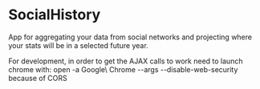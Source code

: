 SocialHistory
=============

App for aggregating your data from social networks and projecting where your stats will be in a selected future year.


For development, in order to get the AJAX calls to work 
need to launch chrome with: 
open -a Google\ Chrome --args --disable-web-security because of CORS